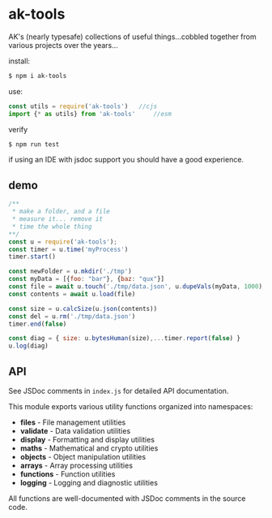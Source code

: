 # ak-tools
 AK's (nearly typesafe) collections of useful things...cobbled together from various projects over the years...

install:

```bash
$ npm i ak-tools
```

use:
```javascript
const utils = require('ak-tools') 	//cjs
import {* as utils} from 'ak-tools' 	//esm
```

verify
```bash
$ npm run test
```

if using an IDE with jsdoc support you should have a good experience. 

## demo
```javascript
/**
 * make a folder, and a file
 * measure it... remove it
 * time the whole thing
**/
const u = require('ak-tools');
const timer = u.time('myProcess')
timer.start()

const newFolder = u.mkdir('./tmp')
const myData = [{foo: "bar"}, {baz: "qux"}]
const file = await u.touch('./tmp/data.json', u.dupeVals(myData, 1000), true);
const contents = await u.load(file)

const size = u.calcSize(u.json(contents))
const del = u.rm('./tmp/data.json')
timer.end(false)

const diag = { size: u.bytesHuman(size),...timer.report(false) }
u.log(diag)
```


## API

See JSDoc comments in `index.js` for detailed API documentation.

This module exports various utility functions organized into namespaces:

- **files** - File management utilities
- **validate** - Data validation utilities  
- **display** - Formatting and display utilities
- **maths** - Mathematical and crypto utilities
- **objects** - Object manipulation utilities
- **arrays** - Array processing utilities
- **functions** - Function utilities
- **logging** - Logging and diagnostic utilities

All functions are well-documented with JSDoc comments in the source code.